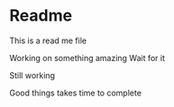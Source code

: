 # Readme


This is a read me file

Working on something amazing
Wait for it 

Still working

Good things takes time to complete
